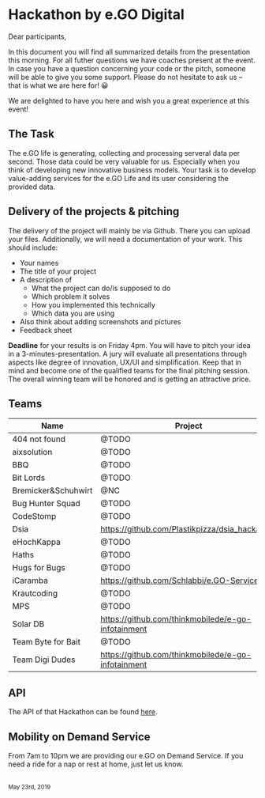 # Hackathon by e.GO Digital

Dear participants,

In this document you will find all summarized details from the presentation this morning. For all futher questions we have coaches present at the event. In case you have a question concerning your code or the pitch, someone will be able to give you some support. Please do not hesitate to ask us – that is what we are here for! 😀

We are delighted to have you here and wish you a great experience at this event!

## The Task

The e.GO life is generating, collecting and processing serveral data per second. Those data could be very valuable for us. Especially when you think of developing new innovative business models. Your task is to develop value-adding services for the e.GO Life and its user considering the provided data. 

## Delivery of the projects & pitching

The delivery of the project will mainly be via Github. There you can upload your files. Additionally, we will need a documentation of your work. This should include:

* Your names
* The title of your project
* A description of 
  * What the project can do/is supposed to do
  * Which problem it solves
  * How you implemented this technically
  * Which data you are using
* Also think about adding screenshots and pictures
* Feedback sheet

**Deadline** for your results is on Friday 4pm. You will have to pitch your idea in a 3-minutes-presentation. A jury will evaluate all presentations through aspects like degree of innovation, UX/UI and simplification. Keep that in mind and become one of the qualified teams for the final pitching session. The overall winning team will be honored and is getting an attractive price. 

## Teams

| Name | Project |
|---|---|
| 404 not found | @TODO |
| aixsolution | @TODO |
| BBQ | @TODO |
| Bit Lords | @TODO |
| Bremicker&Schuhwirt | @NC |
| Bug Hunter Squad | @TODO |
| CodeStomp | @TODO |
| Dsia | https://github.com/Plastikpizza/dsia_hackathon |
| eHochKappa | @TODO |
| Haths | @TODO |
| Hugs for Bugs | @TODO |
| iCaramba | https://github.com/Schlabbi/e.GO-Service |
| Krautcoding | @TODO |
| MPS | @TODO |
| Solar DB | https://github.com/thinkmobilede/e-go-infotainment |
| Team Byte for Bait | @TODO |
| Team Digi Dudes | https://github.com/thinkmobilede/e-go-infotainment |

## API

The API of that Hackathon can be found [here](./vehicle-api).

## Mobility on Demand Service

From 7am to 10pm we are providing our e.GO on Demand Service. If you need a ride for a nap or rest at home, just let us know. 

<br />
<sup>May 23rd, 2019</sup>
